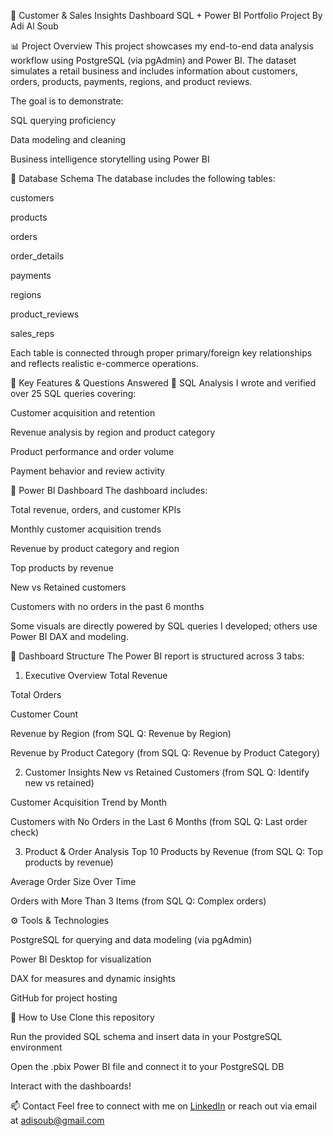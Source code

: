 🛒 Customer & Sales Insights Dashboard
SQL + Power BI Portfolio Project
By Adi Al Soub

📊 Project Overview
This project showcases my end-to-end data analysis workflow using PostgreSQL (via pgAdmin) and Power BI. The dataset simulates a retail business and includes information about customers, orders, products, payments, regions, and product reviews.

The goal is to demonstrate:

SQL querying proficiency

Data modeling and cleaning

Business intelligence storytelling using Power BI

🧩 Database Schema
The database includes the following tables:

customers

products

orders

order_details

payments

regions

product_reviews

sales_reps

Each table is connected through proper primary/foreign key relationships and reflects realistic e-commerce operations.

📁 Key Features & Questions Answered
🔹 SQL Analysis
I wrote and verified over 25 SQL queries covering:

Customer acquisition and retention

Revenue analysis by region and product category

Product performance and order volume

Payment behavior and review activity

🔹 Power BI Dashboard
The dashboard includes:

Total revenue, orders, and customer KPIs

Monthly customer acquisition trends

Revenue by product category and region

Top products by revenue

New vs Retained customers

Customers with no orders in the past 6 months

Some visuals are directly powered by SQL queries I developed; others use Power BI DAX and modeling.

📌 Dashboard Structure
The Power BI report is structured across 3 tabs:

1. Executive Overview
Total Revenue

Total Orders

Customer Count

Revenue by Region (from SQL Q: Revenue by Region)

Revenue by Product Category (from SQL Q: Revenue by Product Category)

2. Customer Insights
New vs Retained Customers (from SQL Q: Identify new vs retained)

Customer Acquisition Trend by Month

Customers with No Orders in the Last 6 Months (from SQL Q: Last order check)

3. Product & Order Analysis
Top 10 Products by Revenue (from SQL Q: Top products by revenue)

Average Order Size Over Time

Orders with More Than 3 Items (from SQL Q: Complex orders)

⚙️ Tools & Technologies

PostgreSQL for querying and data modeling (via pgAdmin)

Power BI Desktop for visualization

DAX for measures and dynamic insights

GitHub for project hosting

🚀 How to Use
Clone this repository

Run the provided SQL schema and insert data in your PostgreSQL environment

Open the .pbix Power BI file and connect it to your PostgreSQL DB

Interact with the dashboards!

📫 Contact
Feel free to connect with me on [LinkedIn](https://www.linkedin.com/in/adi-soub-488428111/) or reach out via email at adisoub@gmail.com
